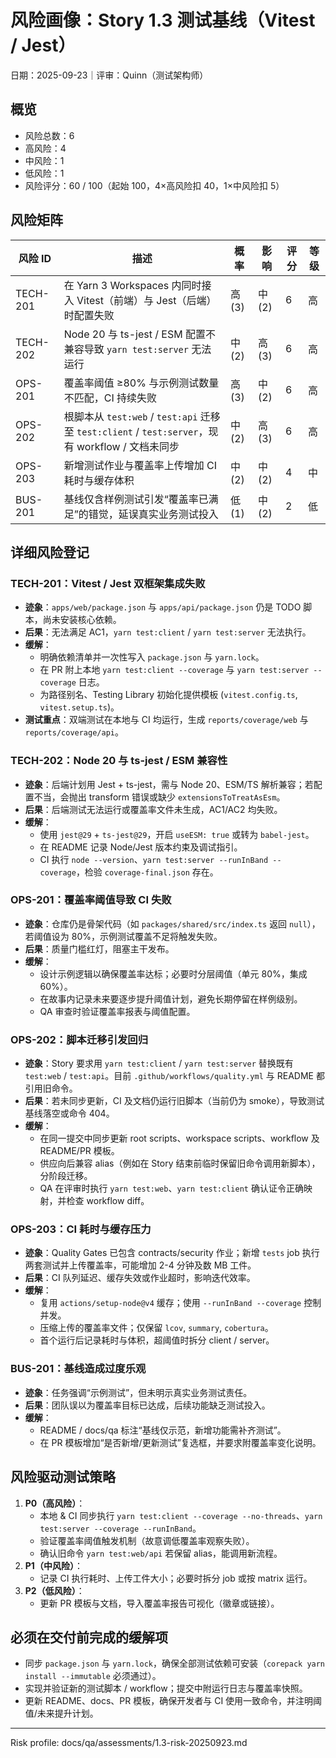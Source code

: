 # 风险画像：Story 1.3 测试基线（Vitest / Jest）

日期：2025-09-23｜评审：Quinn（测试架构师）

## 概览

- 风险总数：6
- 高风险：4
- 中风险：1
- 低风险：1
- 风险评分：60 / 100（起始 100，4×高风险扣 40，1×中风险扣 5）

## 风险矩阵

| 风险 ID  | 描述                                                                                              | 概率   | 影响   | 评分 | 等级 |
| -------- | ------------------------------------------------------------------------------------------------- | ------ | ------ | ---- | ---- |
| TECH-201 | 在 Yarn 3 Workspaces 内同时接入 Vitest（前端）与 Jest（后端）时配置失败                           | 高 (3) | 中 (2) | 6    | 高   |
| TECH-202 | Node 20 与 ts-jest / ESM 配置不兼容导致 `yarn test:server` 无法运行                               | 中 (2) | 高 (3) | 6    | 高   |
| OPS-201  | 覆盖率阈值 ≥80% 与示例测试数量不匹配，CI 持续失败                                                 | 高 (3) | 中 (2) | 6    | 高   |
| OPS-202  | 根脚本从 `test:web` / `test:api` 迁移至 `test:client` / `test:server`，现有 workflow / 文档未同步 | 中 (2) | 高 (3) | 6    | 高   |
| OPS-203  | 新增测试作业与覆盖率上传增加 CI 耗时与缓存体积                                                    | 中 (2) | 中 (2) | 4    | 中   |
| BUS-201  | 基线仅含样例测试引发“覆盖率已满足”的错觉，延误真实业务测试投入                                    | 低 (1) | 中 (2) | 2    | 低   |

## 详细风险登记

### TECH-201：Vitest / Jest 双框架集成失败

- **迹象**：`apps/web/package.json` 与 `apps/api/package.json` 仍是 TODO 脚本，尚未安装核心依赖。
- **后果**：无法满足 AC1，`yarn test:client` / `yarn test:server` 无法执行。
- **缓解**：
  - 明确依赖清单并一次性写入 `package.json` 与 `yarn.lock`。
  - 在 PR 附上本地 `yarn test:client --coverage` 与 `yarn test:server --coverage` 日志。
  - 为路径别名、Testing Library 初始化提供模板 (`vitest.config.ts`, `vitest.setup.ts`)。
- **测试重点**：双端测试在本地与 CI 均运行，生成 `reports/coverage/web` 与 `reports/coverage/api`。

### TECH-202：Node 20 与 ts-jest / ESM 兼容性

- **迹象**：后端计划用 Jest + ts-jest，需与 Node 20、ESM/TS 解析兼容；若配置不当，会抛出 transform 错误或缺少 `extensionsToTreatAsEsm`。
- **后果**：后端测试无法运行或覆盖率文件未生成，AC1/AC2 均失败。
- **缓解**：
  - 使用 `jest@29` + `ts-jest@29`，开启 `useESM: true` 或转为 `babel-jest`。
  - 在 README 记录 Node/Jest 版本约束及调试指引。
  - CI 执行 `node --version`、`yarn test:server --runInBand --coverage`，检验 `coverage-final.json` 存在。

### OPS-201：覆盖率阈值导致 CI 失败

- **迹象**：仓库仍是骨架代码（如 `packages/shared/src/index.ts` 返回 `null`），若阈值设为 80%，示例测试覆盖不足将触发失败。
- **后果**：质量门槛红灯，阻塞主干发布。
- **缓解**：
  - 设计示例逻辑以确保覆盖率达标；必要时分层阈值（单元 80%，集成 60%）。
  - 在故事内记录未来要逐步提升阈值计划，避免长期停留在样例级别。
  - QA 审查时验证覆盖率报表与阈值配置。

### OPS-202：脚本迁移引发回归

- **迹象**：Story 要求用 `yarn test:client` / `yarn test:server` 替换既有 `test:web` / `test:api`。目前 `.github/workflows/quality.yml` 与 README 都引用旧命令。
- **后果**：若未同步更新，CI 及文档仍运行旧脚本（当前仍为 smoke），导致测试基线落空或命令 404。
- **缓解**：
  - 在同一提交中同步更新 root scripts、workspace scripts、workflow 及 README/PR 模板。
  - 供应向后兼容 alias（例如在 Story 结束前临时保留旧命令调用新脚本），分阶段迁移。
  - QA 在评审时执行 `yarn test:web`、`yarn test:client` 确认证令正确映射，并检查 workflow diff。

### OPS-203：CI 耗时与缓存压力

- **迹象**：Quality Gates 已包含 contracts/security 作业；新增 `tests` job 执行两套测试并上传覆盖率，可能增加 2-4 分钟及数 MB 工件。
- **后果**：CI 队列延迟、缓存失效或作业超时，影响迭代效率。
- **缓解**：
  - 复用 `actions/setup-node@v4` 缓存；使用 `--runInBand --coverage` 控制并发。
  - 压缩上传的覆盖率文件；仅保留 `lcov`, `summary`, `cobertura`。
  - 首个运行后记录耗时与体积，超阈值时拆分 client / server。

### BUS-201：基线造成过度乐观

- **迹象**：任务强调“示例测试”，但未明示真实业务测试责任。
- **后果**：团队误以为覆盖率目标已达成，后续功能缺乏测试投入。
- **缓解**：
  - README / docs/qa 标注“基线仅示范，新增功能需补齐测试”。
  - 在 PR 模板增加“是否新增/更新测试”复选框，并要求附覆盖率变化说明。

## 风险驱动测试策略

1. **P0（高风险）**：
   - 本地 & CI 同步执行 `yarn test:client --coverage --no-threads`、`yarn test:server --coverage --runInBand`。
   - 验证覆盖率阈值触发机制（故意调低覆盖率观察失败）。
   - 确认旧命令 `yarn test:web/api` 若保留 alias，能调用新流程。
2. **P1（中风险）**：
   - 记录 CI 执行耗时、上传工件大小；必要时拆分 job 或按 matrix 运行。
3. **P2（低风险）**：
   - 更新 PR 模板与文档，导入覆盖率报告可视化（徽章或链接）。

## 必须在交付前完成的缓解项

- 同步 `package.json` 与 `yarn.lock`，确保全部测试依赖可安装（`corepack yarn install --immutable` 必须通过）。
- 实现并验证新的测试脚本 / workflow；提交中附运行日志与覆盖率快照。
- 更新 README、docs、PR 模板，确保开发者与 CI 使用一致命令，并注明阈值/未来提升计划。

---

Risk profile: docs/qa/assessments/1.3-risk-20250923.md
